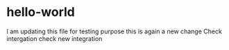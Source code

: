 # hello-world
I am updating this file for testing purpose
this is again a new change
Check intergation
check new integration
